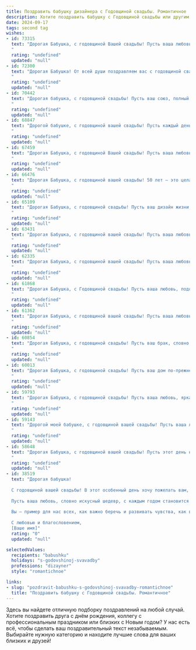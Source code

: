 ```yaml
---
title: Поздравить бабушку дизайнера с Годовщиной свадьбы. Романтичное
description: Хотите поздравить бабушку с Годовщиной свадьбы или другим праздником? Наш ИИ создаст незабываемое поздравление, а вы обязательно выделитесь среди других.  
date: 2024-09-17
tags: second tag
wishes:
- id: 73315
  text: "Дорогая Бабушка, с годовщиной Вашей свадьбы! Пусть ваша любовь, подобно изящному дизайну, остаётся такой же прекрасной и гармоничной со временем. Желаю Вам ещё долгих лет счастья и взаимной нежности!
  "
  rating: "undefined"
  updated: "null"
- id: 72300
  text: "Дорогая Бабушка! От всей души поздравляем вас с годовщиной свадьбы! Желаем, чтобы ваша любовь, подобная вдохновению великого дизайнера, всегда была яркой, гармоничной и полной творческих идей. Пусть каждый день вашей жизни будет полотном, на котором вы, рука об руку, рисуете счастливые моменты!
  "
  rating: "undefined"
  updated: "null"
- id: 70442
  text: "Дорогая бабушка, с годовщиной свадьбы! Пусть ваш союз, полный любви и творческой энергии, будет вдохновением для всех нас. Вы – настоящие дизайнеры своей судьбы, создавшие прекрасный мир любви и счастья. Пусть ваша гармония и нежность будут неисчерпаемы, а каждый день вместе – чудесным произведением искусства.
  "
  rating: "undefined"
  updated: "null"
- id: 68847
  text: "Дорогой бабушке, с годовщиной вашей свадьбы! Пусть каждый день вашей совместной жизни будет наполнен той же романтикой и любовью, что и в день вашей свадьбы. Желаю вам долгих лет вместе, крепкого здоровья и бесконечного счастья!
  "
  rating: "undefined"
  updated: "null"
- id: 67459
  text: "Дорогая Бабушка, с годовщиной Вашей свадьбы! Пусть ваша любовь, как прекрасный дизайн, созданный Вашими руками, остаётся вечной и наполненной яркими красками счастья.
  "
  rating: "undefined"
  updated: "null"
- id: 66476
  text: "Дорогая Бабушка, с годовщиной вашей свадьбы! 50 лет – это целая жизнь, наполненная любовью, заботой и творчеством. Пусть эта дата станет символом вашей нерушимой связи и вдохновит на новые дизайнерские шедевры!
  "
  rating: "undefined"
  updated: "null"
- id: 65109
  text: "Дорогая Бабушка, с годовщиной свадьбы! Пусть ваш дизайн жизни, созданный вместе, продолжает радовать вас яркими красками и гармоничными сочетаниями. Желаю вам бесконечной любви, нежной заботы и счастливых моментов, которые украсят ваш общий путь.
  "
  rating: "undefined"
  updated: "null"
- id: 63431
  text: "Дорогая Бабушка, с годовщиной вашей свадьбы! Пусть ваша любовь, как яркий шедевр, созданный талантливыми руками дизайнера, будет вечной, красивой и вдохновляющей!
  "
  rating: "undefined"
  updated: "null"
- id: 62335
  text: "Дорогая Бабушка, с годовщиной вашей свадьбы! Пусть ваша любовь, как прекрасный дизайн, созданный вами, с годами становится только ярче и гармоничнее. Желаю вам еще долгих счастливых лет, наполненных радостью, взаимной поддержкой и нежностью!
  "
  rating: "undefined"
  updated: "null"
- id: 61868
  text: "Дорогая Бабушка, с Годовщиной свадьбы! Пусть ваша любовь, подобно яркому дизайну, сотканному из любви и заботы, будет вечной и вдохновляющей!
  "
  rating: "undefined"
  updated: "null"
- id: 61362
  text: "Дорогая Бабушка, с годовщиной вашей свадьбы! Пусть ваша любовь, как прекрасный дизайн, созданный вами, остаётся яркой и неповторимой, наполняя каждый день счастьем и теплом.
  "
  rating: "undefined"
  updated: "null"
- id: 60854
  text: "Дорогая Бабушка, с годовщиной свадьбы! Пусть ваш брак, словно ваш дизайн,  будет крепким, красивым и всегда вдохновляющим! Желаю вам любви, счастья и долгих лет, наполненных радостью и гармонией!
  "
  rating: "undefined"
  updated: "null"
- id: 60013
  text: "Дорогая Бабушка, с годовщиной свадьбы! Пусть ваш дом по-прежнему наполняет любовь, а ваши сердца – нежные чувства. Вы –  истинное воплощение вдохновения, как прекрасная картина, созданная талантливыми руками дизайнера. Желаю вам  неиссякаемого счастья, нежности и безграничного творческого вдохновения!
  "
  rating: "undefined"
  updated: "null"
- id: 59793
  text: "Дорогая Бабушка, с годовщиной свадьбы! Пусть ваша любовь, яркая и вдохновляющая, как творения талантливого дизайнера, продолжает расцветать с каждым годом. Желаю вам крепкого здоровья, безграничного счастья и много-много лет в окружении любви и тепла!
  "
  rating: "undefined"
  updated: "null"
- id: 59143
  text: "Дорогой моей бабушке, с годовщиной вашей свадьбы! Пусть ваша любовь, словно яркий шедевр, созданный вашей заботой и теплотой, будет вечной и красивой. Желаю вам долгих лет счастья, здоровья и  радости. Пусть ваш дом всегда будет полон любви, как прекрасная картина, созданная вашими руками.
  "
  rating: "undefined"
  updated: "null"
- id: 58648
  text: "Дорогая Бабушка, с годовщиной вашей свадьбы! Пусть этот день напомнит вам о том, как красиво и гармонично вы построили свою жизнь, как тонко сплели ваши судьбы, как дизайнер создает шедевр.  Пусть любовь, прошедшая сквозь годы, станет еще ярче, а счастье станет вечным!
  "
  rating: "undefined"
  updated: "null"
- id: 38519
  text: "Дорогая бабушка!
  
  С годовщиной вашей свадьбы! В этот особенный день хочу пожелать вам, чтобы ваше совместное путешествие продолжало быть таким же ярким и вдохновляющим, как самые прекрасные творения дизайнера.
  
  Пусть ваша любовь, словно искусный шедевр, с каждым годом становится только лучше, образы и цвета вашей жизни переплетались в гармонию, а моменты счастья создавали уникальную картину, полную тепла и уюта.
  
  Вы – пример для нас всех, как важно беречь и развивать чувства, как в искусстве. Пусть ваша совместная жизнь будет наполнена романтикой, нежностью и бесконечным уважением друг к другу.
  
  С любовью и благословением,
  [Ваше имя]"
  rating: "0"
  updated: "null"

selectedValues:
  recipients: "babushku"
  holidays: "s-godovshinoj-svavadby"
  professions: "dizayner"
  style: "romantichnoe"

links:
- slug: "pozdravit-babushku-s-godovshinoj-svavadby-romantichnoe"
  title: "Поздравить бабушку с Годовщиной свадьбы. Романтичное"
---
```


Здесь вы найдете отличную подборку поздравлений на любой случай. 
Хотите поздравить друга с днём рождения, коллегу с профессиональным праздником или близких с Новым годом? У нас есть всё, чтобы сделать ваш поздравительный текст незабываемым. Выбирайте нужную категорию и находите лучшие слова для ваших близких и друзей!
